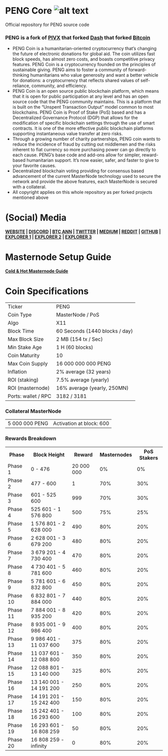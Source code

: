 # PENG Core ![alt text](https://github.com/coinpeng/pengcore/blob/master/share/pixmaps/bitcoin16.png)
Official repository for PENG source code

### PENG is a fork of [PIVX](https://github.com/PIVX-Project/PIVX) that forked [Dash](https://github.com/dashpay/dash) that forked [Bitcoin](https://github.com/bitcoin/bitcoinp)

- PENG Coin is a humanitarian-oriented cryptocurrency that’s changing the future of electronic donations for global aid. The coin utilizes fast block speeds, has almost zero costs, and boasts competitive privacy features. PENG Coin is a cryptocurrency founded on the principles of sustainable giving. PENG aims to foster a community of forward-thinking humanitarians who value generosity and want a better vehicle for donations: a cryptocurrency that reflects shared values of self-reliance, community, and efficiency.
- PENG Coin is an open source public blockchain platform, which means that it is open for public participation at any level and has an open source code that the PENG community maintains. This is a platform that is built on the “Unspent Transaction Output” model common to most blockchains. PENG Coin is Proof of Stake (PoS) based and has a Decentralized Governance Protocol (DGP) that allows for the modification of specific blockchain settings through the use of smart contracts. It is one of the more effective public blockchain platforms supporting instantaneous value transfer at zero risks.
- Through a growing number of charity partnerships, PENG coin wants to reduce the incidence of fraud by cutting out middlemen and the risks inherent to fiat currency so more purchasing power can go directly to each cause. PENG’s base code and add-ons allow for simpler, reward-based humanitarian support. It’s now easier, safer, and faster to give to your favorite causes.
- Decentralized blockchain voting providing for consensus based advancement of the current MasterNode technology used to secure the network and provide the above features, each MasterNode is secured with a collateral.
- All copyright applies on this whole repository as per forked projects mentioned above

# (Social) Media
**[WEBSITE](http://pengcoin.org/) | [DISCORD](https://discord.gg/AcJJSTT/) | [BTC ANN](https://bitcointalk.org/index.php?topic=4726150.0/) | [TWITTER](https://twitter.com/coin_peng/) | [MEDIUM](https://medium.com/@pengcoin/) | [REDDIT](https://www.reddit.com/r/PenguinCoinPENG/) | [GITHUB](https://github.com/coinpeng/pengcore/) | [EXPLORER 1](https://coinexplorer.net/PENG/) | [EXPLORER 2](https://149.28.12.158:88/) | [EXPLORER 3](https://212.237.10.171:3001/)**

# Masternode Setup Guide  
**[Cold & Hot Masternode Guide](https://pengcoin.org/masternode-setup-guide/)**

# Coin Specifications
<table>
<tr><td>Ticker</td><td>PENG</td></tr>
<tr><td>Coin Type</td><td>MasterNode / PoS</td></tr>
<tr><td>Algo</td><td>X11</td></tr>
<tr><td>Block Time</td><td>60 Seconds (1440 blocks / day)</td></tr>
<tr><td>Max Block Size</td><td>2 MB (154 tx / Sec)</td></tr>
<tr><td>Min Stake Age</td><td>1 H (60 blocks)</td></tr>
<tr><td>Coin Maturity</td><td>10</td></tr>
<tr><td>Max Coin Supply</td><td>16 000 000 000 PENG</td></tr>
<tr><td>Inflation</td><td>2% average (32 years)</td></tr>
<tr><td>ROI (staking)</td><td>7.5% average (yearly)</td></tr>
<tr><td>ROI (masternode)</td><td>16% average (yearly, 250MN)</td></tr>
<tr><td>Ports: wallet / RPC</td><td>3182 / 3181</td></tr>
</table>

### Collateral MasterNode
<table>
<tr><td>5 000 000 PENG</td><td>Activation at block: 600</td></tr>
</table>

### Rewards Breakdown
<table>
  <tr>
    <th>Phase</th>
    <th>Block Height</th>
    <th>Reward</th>
    <th>Masternodes</th>
    <th>PoS Stakers</th>
  </tr>
<tr>
    <td>Phase 1</td>
    <td>0 - 476</td>
    <td>20 000 000</td>
    <td>0%</td>
    <td>0%</td>
  </tr>
  <tr>
    <td>Phase 2</td>
    <td>477 - 600</td>
    <td>1</td>
    <td>70%</td>
    <td>30%</td>
  </tr>
  <tr>
    <td>Phase 3</td>
    <td>601 - 525 600</td>
    <td>999</td>
    <td>70%</td>
    <td>30%</td>
  </tr>
  <tr>
    <td>Phase 4</td>
    <td>525 601 - 1 576 800</td>
    <td>500</td>
    <td>75%</td>
    <td>25%</td>
  </tr>
  <tr>
    <td>Phase 5</td>
    <td>1 576 801 - 2 628 000</td>
    <td>490</td>
    <td>80%</td>
    <td>20%</td>
  </tr>
  <tr>
    <td>Phase 6</td>
    <td>2 628 001 - 3 679 200</td>
    <td>480</td>
    <td>80%</td>
    <td>20%</td>
  </tr>
  <tr>
    <td>Phase 7</td>
    <td>3 679 201 - 4 730 400</td>
    <td>470</td>
    <td>80%</td>
    <td>20%</td>
  </tr>
  <tr>
    <td>Phase 8</td>
    <td>4 730 401 - 5 781 600</td>
    <td>460</td>
    <td>80%</td>
    <td>20%</td>
  </tr>
  <tr>
    <td>Phase 9</td>
    <td>5 781 601 - 6 832 800</td>
    <td>450</td>
    <td>80%</td>
    <td>20%</td>
  </tr>
  <tr>
    <td>Phase 10</td>
    <td>6 832 801 - 7 884 000</td>
    <td>440</td>
    <td>80%</td>
    <td>20%</td>
  </tr>
  <tr>
    <td>Phase 11</td>
    <td>7 884 001 - 8 935 200</td>
    <td>420</td>
    <td>80%</td>
    <td>20%</td>
  </tr>
    <tr>
    <td>Phase 12</td>
    <td>8 935 001 - 9 986 400</td>
    <td>400</td>
    <td>80%</td>
    <td>20%</td>
  </tr>
    <tr>
    <td>Phase 13</td>
    <td>9 986 401 - 11 037 600</td>
    <td>375</td>
    <td>80%</td>
    <td>20%</td>
  </tr>
    <tr>
    <td>Phase 14</td>
    <td>11 037 601 - 12 088 800</td>
    <td>350</td>
    <td>80%</td>
    <td>20%</td>
  </tr>
    <tr>
    <td>Phase 15</td>
    <td>12 088 801 - 13 140 000</td>
    <td>325</td>
    <td>80%</td>
    <td>20%</td>
  </tr>
    <tr>
    <td>Phase 16</td>
    <td>13 140 001 - 14 191 200</td>
    <td>250</td>
    <td>80%</td>
    <td>20%</td>
  </tr>
      <tr>
    <td>Phase 17</td>
    <td>14 191 201 - 15 242 400</td>
    <td>150</td>
    <td>80%</td>
    <td>20%</td>
  </tr>
      <td>Phase 18</td>
    <td>15 242 401 - 16 293 600</td>
    <td>100</td>
    <td>80%</td>
    <td>20%</td>
  </tr>
      <td>Phase 19</td>
    <td>16 293 601 - 16 808 259</td>
    <td>50</td>
    <td>80%</td>
    <td>20%</td>
  </tr>
      <td>Phase 20</td>
    <td>16 808 259 - infinity</td>
    <td>0</td>
    <td>80%</td>
    <td>20%</td>
  </tr>
</table>
